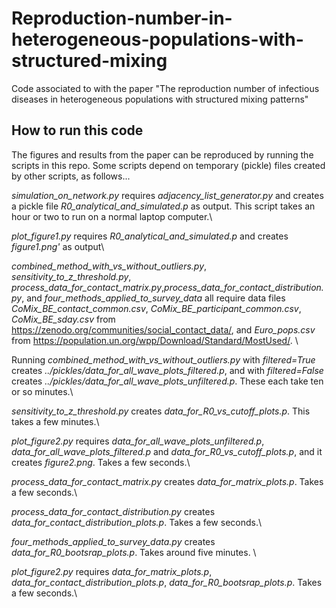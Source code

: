# Reproduction-number-in-heterogeneous-populations-with-structured-mixing
Code associated to with the paper "The reproduction number of infectious diseases in heterogeneous populations with structured mixing patterns" 

## How to run this code
The figures and results from the paper can be reproduced by running the scripts in this repo. Some scripts depend on temporary (pickle) files created by other scripts, as follows...

*simulation_on_network.py* requires *adjacency_list_generator.py* and creates a pickle file *R0_analytical_and_simulated.p* as output. This script takes an hour or two to run on a normal laptop computer.\

*plot_figure1.py* requires *R0_analytical_and_simulated.p* and creates *figure1.png'* as output\

*combined_method_with_vs_without_outliers.py*, *sensitivity_to_z_threshold.py*, *process_data_for_contact_matrix.py*,*process_data_for_contact_distribution.py*, and *four_methods_applied_to_survey_data* all require data files *CoMix_BE_contact_common.csv*, *CoMix_BE_participant_common.csv*, *CoMix_BE_sday.csv* from https://zenodo.org/communities/social_contact_data/, and *Euro_pops.csv* from https://population.un.org/wpp/Download/Standard/MostUsed/. \

Running *combined_method_with_vs_without_outliers.py* with *filtered=True* creates *../pickles/data_for_all_wave_plots_filtered.p*, and with *filtered=False* creates *../pickles/data_for_all_wave_plots_unfiltered.p*. These each take ten or so minutes.\

*sensitivity_to_z_threshold.py* creates *data_for_R0_vs_cutoff_plots.p*. This takes a few minutes.\

*plot_figure2.py* requires *data_for_all_wave_plots_unfiltered.p*, *data_for_all_wave_plots_filtered.p* and *data_for_R0_vs_cutoff_plots.p*, and it creates *figure2.png*. Takes a few seconds.\

*process_data_for_contact_matrix.py* creates *data_for_matrix_plots.p*. Takes a few seconds.\

*process_data_for_contact_distribution.py* creates *data_for_contact_distribution_plots.p*. Takes a few seconds.\

*four_methods_applied_to_survey_data.py* creates *data_for_R0_bootsrap_plots.p*. Takes around five minutes. \

*plot_figure2.py* requires *data_for_matrix_plots.p*, *data_for_contact_distribution_plots.p*, *data_for_R0_bootsrap_plots.p*. Takes a few seconds.\

